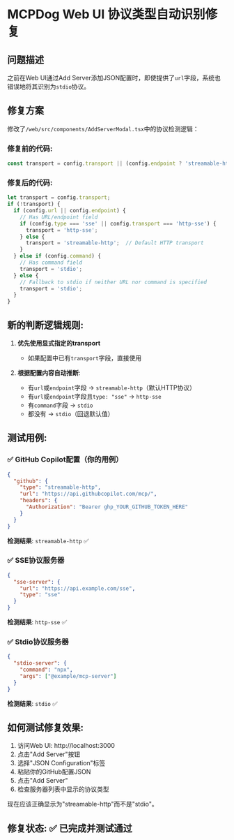 # MCPDog Web UI 协议类型自动识别修复

## 问题描述
之前在Web UI通过Add Server添加JSON配置时，即使提供了`url`字段，系统也错误地将其识别为`stdio`协议。

## 修复方案
修改了`/web/src/components/AddServerModal.tsx`中的协议检测逻辑：

### 修复前的代码:
```typescript
const transport = config.transport || (config.endpoint ? 'streamable-http' : 'stdio');
```

### 修复后的代码:
```typescript
let transport = config.transport;
if (!transport) {
  if (config.url || config.endpoint) {
    // Has URL/endpoint field
    if (config.type === 'sse' || config.transport === 'http-sse') {
      transport = 'http-sse';
    } else {
      transport = 'streamable-http';  // Default HTTP transport
    }
  } else if (config.command) {
    // Has command field
    transport = 'stdio';
  } else {
    // Fallback to stdio if neither URL nor command is specified
    transport = 'stdio';
  }
}
```

## 新的判断逻辑规则:

1. **优先使用显式指定的transport**
   - 如果配置中已有`transport`字段，直接使用

2. **根据配置内容自动推断**:
   - 有`url`或`endpoint`字段 → `streamable-http`（默认HTTP协议）
   - 有`url`或`endpoint`字段且`type: "sse"` → `http-sse`
   - 有`command`字段 → `stdio`
   - 都没有 → `stdio`（回退默认值）

## 测试用例:

### ✅ GitHub Copilot配置（你的用例）
```json
{
  "github": {
    "type": "streamable-http", 
    "url": "https://api.githubcopilot.com/mcp/",
    "headers": {
      "Authorization": "Bearer ghp_YOUR_GITHUB_TOKEN_HERE"
    }
  }
}
```
**检测结果**: `streamable-http` ✅

### ✅ SSE协议服务器
```json
{
  "sse-server": {
    "url": "https://api.example.com/sse",
    "type": "sse"
  }
}
```
**检测结果**: `http-sse` ✅

### ✅ Stdio协议服务器
```json
{
  "stdio-server": {
    "command": "npx",
    "args": ["@example/mcp-server"]
  }
}
```
**检测结果**: `stdio` ✅

## 如何测试修复效果:

1. 访问Web UI: http://localhost:3000
2. 点击"Add Server"按钮
3. 选择"JSON Configuration"标签
4. 粘贴你的GitHub配置JSON
5. 点击"Add Server"
6. 检查服务器列表中显示的协议类型

现在应该正确显示为"streamable-http"而不是"stdio"。

## 修复状态: ✅ 已完成并测试通过